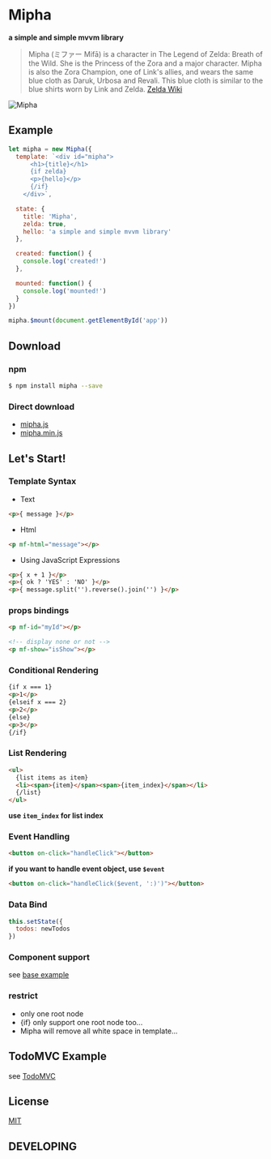 
# Mipha

**a simple and simple mvvm library**

> Mipha (ミファー Mifā) is a character in The Legend of Zelda: Breath of the Wild. She is the Princess of the Zora and a major character. Mipha is also the Zora Champion, one of Link's allies, and wears the same blue cloth as Daruk, Urbosa and Revali. This blue cloth is similar to the blue shirts worn by Link and Zelda.  [Zelda Wiki](http://zelda.wikia.com/wiki/Mipha)

![Mipha](http://nos.netease.com/dealer/cfdc6c4841a6ecd505fb1d165fbb78c5ea38b5a07004de28502d95c900968d58.png)

## Example

```js
let mipha = new Mipha({
  template: `<div id="mipha">
      <h1>{title}</h1>
      {if zelda}
      <p>{hello}</p>
      {/if}
    </div>`,

  state: {
    title: 'Mipha',
    zelda: true,
    hello: 'a simple and simple mvvm library'
  },

  created: function() {
    console.log('created!')
  },

  mounted: function() {
    console.log('mounted!')
  }
})

mipha.$mount(document.getElementById('app'))
```


## Download

### npm

```bash
$ npm install mipha --save
```


### Direct download

* [mipha.js](https://raw.githubusercontent.com/zjzhome/mipha/master/dist/mipha.js)
* [mipha.min.js](https://raw.githubusercontent.com/zjzhome/mipha/master/dist/mipha.min.js)

## Let's Start!

### Template Syntax

* Text

```html
<p>{ message }</p>
```

* Html

```html
<p mf-html="message"></p>
```

* Using JavaScript Expressions

```html
<p>{ x + 1 }</p>
<p>{ ok ? 'YES' : 'NO' }</p>
<p>{ message.split('').reverse().join('') }</p>
```

### props bindings

```html
<p mf-id="myId"></p>

<!-- display none or not -->
<p mf-show="isShow"></p>
```

### Conditional Rendering

```html
{if x === 1}
<p>1</p>
{elseif x === 2}
<p>2</p>
{else}
<p>3</p>
{/if}
```

### List Rendering

```html
<ul>
  {list items as item}
  <li><span>{item}</span><span>{item_index}</span></li>
  {/list}
</ul>
```

**use `item_index` for list index**

### Event Handling

```html
<button on-click="handleClick"></button>
```

**if you want to handle event object, use `$event`**

```html
<button on-click="handleClick($event, ':)')"></button>
```

### Data Bind

```js
this.setState({
  todos: newTodos
})
```

### Component support

see [base example](/example)

### restrict

* only one root node
* {if} only support one root node too...
* Mipha will remove all white space in template...

## TodoMVC Example

see [TodoMVC](http://zhaojizong.online/posts/mipha/todomvc/index.html)

## License

[MIT](https://opensource.org/licenses/MIT)

## DEVELOPING



